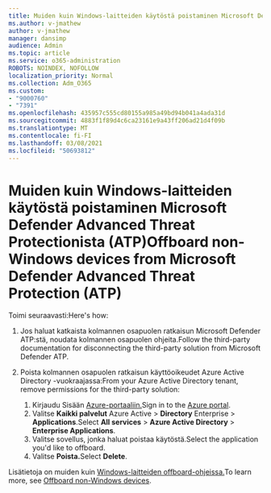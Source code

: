 ```yaml
---
title: Muiden kuin Windows-laitteiden käytöstä poistaminen Microsoft Defender Advanced Threat Protectionista (ATP)
ms.author: v-jmathew
author: v-jmathew
manager: dansimp
audience: Admin
ms.topic: article
ms.service: o365-administration
ROBOTS: NOINDEX, NOFOLLOW
localization_priority: Normal
ms.collection: Adm_O365
ms.custom:
- "9000760"
- "7391"
ms.openlocfilehash: 435957c555cd80155a985a49bd94b041a4ada31d
ms.sourcegitcommit: 4883f1f89d4c6ca23161e9a43ff206ad21d4f09b
ms.translationtype: MT
ms.contentlocale: fi-FI
ms.lasthandoff: 03/08/2021
ms.locfileid: "50693812"
---
```

# <a name="offboard-non-windows-devices-from-microsoft-defender-advanced-threat-protection-atp"></a><span data-ttu-id="6e810-102">Muiden kuin Windows-laitteiden käytöstä poistaminen Microsoft Defender Advanced Threat Protectionista (ATP)</span><span class="sxs-lookup"><span data-stu-id="6e810-102">Offboard non-Windows devices from Microsoft Defender Advanced Threat Protection (ATP)</span></span>

<span data-ttu-id="6e810-103">Toimi seuraavasti:</span><span class="sxs-lookup"><span data-stu-id="6e810-103">Here's how:</span></span>

1. <span data-ttu-id="6e810-104">Jos haluat katkaista kolmannen osapuolen ratkaisun Microsoft Defender ATP:stä, noudata kolmannen osapuolen ohjeita.</span><span class="sxs-lookup"><span data-stu-id="6e810-104">Follow the third-party documentation for disconnecting the third-party solution from Microsoft Defender ATP.</span></span>
2. <span data-ttu-id="6e810-105">Poista kolmannen osapuolen ratkaisun käyttöoikeudet Azure Active Directory -vuokraajassa:</span><span class="sxs-lookup"><span data-stu-id="6e810-105">From your Azure Active Directory tenant, remove permissions for the third-party solution:</span></span>

    1. <span data-ttu-id="6e810-106">Kirjaudu Sisään [Azure-portaaliin.](https://go.microsoft.com/fwlink/?linkid=2125612)</span><span class="sxs-lookup"><span data-stu-id="6e810-106">Sign in to the [Azure portal](https://go.microsoft.com/fwlink/?linkid=2125612).</span></span>
    1. <span data-ttu-id="6e810-107">Valitse **Kaikki palvelut** Azure Active  >  **Directory** Enterprise  >  **Applications**.</span><span class="sxs-lookup"><span data-stu-id="6e810-107">Select **All services** > **Azure Active Directory** > **Enterprise Applications**.</span></span>
    1. <span data-ttu-id="6e810-108">Valitse sovellus, jonka haluat poistaa käytöstä.</span><span class="sxs-lookup"><span data-stu-id="6e810-108">Select the application you'd like to offboard.</span></span>
    1. <span data-ttu-id="6e810-109">Valitse **Poista.**</span><span class="sxs-lookup"><span data-stu-id="6e810-109">Select **Delete**.</span></span>

<span data-ttu-id="6e810-110">Lisätietoja on muiden kuin [Windows-laitteiden offboard-ohjeissa.](https://go.microsoft.com/fwlink/?linkid=2143630)</span><span class="sxs-lookup"><span data-stu-id="6e810-110">To learn more, see [Offboard non-Windows devices](https://go.microsoft.com/fwlink/?linkid=2143630).</span></span>
